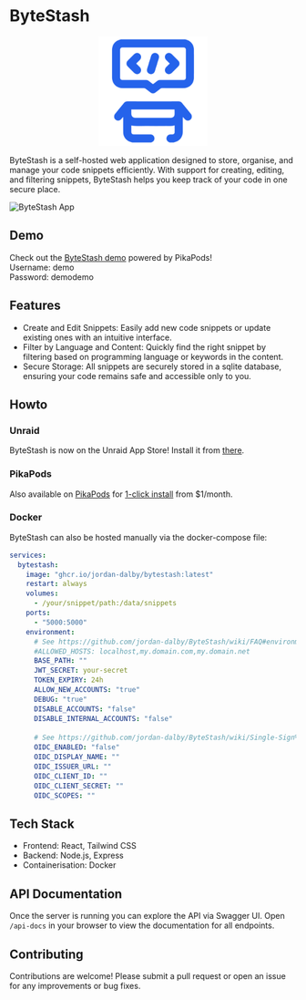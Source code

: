 # ByteStash
<p align="center">
  <img src="https://raw.githubusercontent.com/jordan-dalby/ByteStash/refs/heads/main/client/public/logo192.png" />
</p>

ByteStash is a self-hosted web application designed to store, organise, and manage your code snippets efficiently. With support for creating, editing, and filtering snippets, ByteStash helps you keep track of your code in one secure place.

![ByteStash App](https://raw.githubusercontent.com/jordan-dalby/ByteStash/refs/heads/main/media/app-image.png)

## Demo
Check out the [ByteStash demo](https://bytestash-demo.pikapod.net/) powered by PikaPods!  
Username: demo  
Password: demodemo

## Features
- Create and Edit Snippets: Easily add new code snippets or update existing ones with an intuitive interface.
- Filter by Language and Content: Quickly find the right snippet by filtering based on programming language or keywords in the content.
- Secure Storage: All snippets are securely stored in a sqlite database, ensuring your code remains safe and accessible only to you.

## Howto
### Unraid
ByteStash is now on the Unraid App Store! Install it from [there](https://unraid.net/community/apps).

### PikaPods
Also available on [PikaPods](https://www.pikapods.com/) for [1-click install](https://www.pikapods.com/pods?run=bytestash) from $1/month.

### Docker
ByteStash can also be hosted manually via the docker-compose file:
```yaml
services:
  bytestash:
    image: "ghcr.io/jordan-dalby/bytestash:latest"
    restart: always
    volumes:
      - /your/snippet/path:/data/snippets
    ports:
      - "5000:5000"
    environment:
      # See https://github.com/jordan-dalby/ByteStash/wiki/FAQ#environment-variables
      #ALLOWED_HOSTS: localhost,my.domain.com,my.domain.net
      BASE_PATH: ""
      JWT_SECRET: your-secret
      TOKEN_EXPIRY: 24h
      ALLOW_NEW_ACCOUNTS: "true"
      DEBUG: "true"
      DISABLE_ACCOUNTS: "false"
      DISABLE_INTERNAL_ACCOUNTS: "false"

      # See https://github.com/jordan-dalby/ByteStash/wiki/Single-Sign%E2%80%90on-Setup for more info
      OIDC_ENABLED: "false"
      OIDC_DISPLAY_NAME: ""
      OIDC_ISSUER_URL: ""
      OIDC_CLIENT_ID: ""
      OIDC_CLIENT_SECRET: ""
      OIDC_SCOPES: ""
```

## Tech Stack
- Frontend: React, Tailwind CSS
- Backend: Node.js, Express
- Containerisation: Docker

## API Documentation
Once the server is running you can explore the API via Swagger UI. Open
`/api-docs` in your browser to view the documentation for all endpoints.

## Contributing
Contributions are welcome! Please submit a pull request or open an issue for any improvements or bug fixes.

